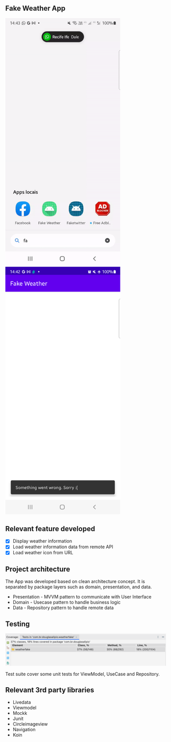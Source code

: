 ## Fake Weather App

<img src ="https://github.com/douglasalipio/fake_weather/blob/main/fake_weather.gif"  width="360"/>&nbsp;&nbsp;
<img src ="https://github.com/douglasalipio/fake_weather/blob/main/Screenshot_20221127_144247.png" width="360" />&nbsp;&nbsp;

## Relevant feature developed

- [x] Display weather information
- [x] Load weather information data from remote API
- [x] Load weather icon from URL

## Project architecture

The App was developed based on clean architecture concept. It is separated by package layers such as
domain, presentation, and data.

* Presentation - MVVM pattern to communicate with User Interface
* Domain - Usecase pattern to handle business logic
* Data - Repository pattern to handle remote data


## Testing
<img src ="https://github.com/douglasalipio/fake_weather/blob/main/coverage_image.png"/>

Test suite cover some unit tests for ViewModel, UseCase and Repository. 

## Relevant 3rd party libraries

* Livedata
* Viewmodel
* Mockk
* Junit
* Circleimageview
* Navigation
* Koin
